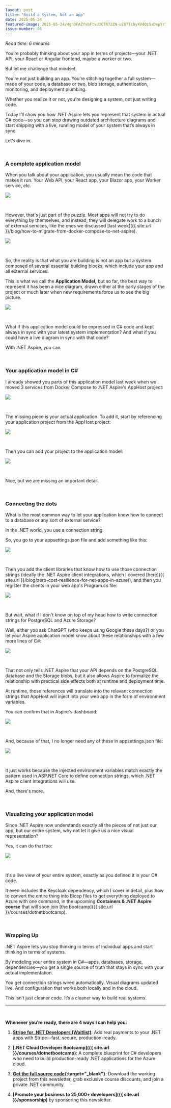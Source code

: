 ```yaml
---
layout: post
title: "Build a System, Not an App"
date: 2025-05-24
featured-image: 2025-05-24/4ghDFAZYvbFtvU3CTR72ZN-uEh7TcbyXV4Qz5xDepYr77.jpeg
issue-number: 86
---
```


*Read time: 6 minutes*
​

You’re probably thinking about your app in terms of projects—your .NET API, your React or Angular frontend, maybe a worker or two.

But let me challenge that mindset.

You’re not just building an app. You’re stitching together a full system—made of your code, a database or two, blob storage, authentication, monitoring, and deployment plumbing. 

Whether you realize it or not, you're designing a system, not just writing code.

Today I’ll show you how .NET Aspire lets you represent that system in actual C# code—so you can stop drawing outdated architecture diagrams and start shipping with a live, running model of your system that’s always in sync.

Let’s dive in.

​

### **A complete application model**
When you talk about your application, you usually mean the code that makes it run. Your Web API, your React app, your Blazor app, your Worker service, etc.


![](/assets/images/2025-05-24/4ghDFAZYvbFtvU3CTR72ZN-ipXaC8qTPwkdmsGvj7c7gn.jpeg)

​

However, that's just part of the puzzle. Most apps will not try to do everything by themselves, and instead, they will delegate work to a bunch of external services, like the ones we discussed [last week]({{ site.url }}/blog/how-to-migrate-from-docker-compose-to-net-aspire).


![](/assets/images/2025-05-24/4ghDFAZYvbFtvU3CTR72ZN-oGqzFsrqvcrR8NkeLCVdYg.jpeg)

​

So, the reality is that what you are building is not an app but a system composed of several essential building blocks, which include your app and all external services.

This is what we call the **Application Model,** but so far, the best way to represent it has been a nice diagram, drawn either at the early stages of the project or much later when new requirements force us to see the big picture.


![](/assets/images/2025-05-24/4ghDFAZYvbFtvU3CTR72ZN-g1nMaLDSTvvXQ4YaeKf5oE.jpeg)

​

What if this application model could be expressed in C# code and kept always in sync with your latest system implementation? And what if you could have a live diagram in sync with that code?

With .NET Aspire, you can.

​

### **Your application model in C#**
I already showed you parts of this application model last week when we moved 3 services from Docker Compose to .NET Aspire's AppHost project:


![](/assets/images/2025-05-24/4ghDFAZYvbFtvU3CTR72ZN-2XWEVh2o3oWs1znkBrKaKQ.jpeg)

​

The missing piece is your actual application. To add it, start by referencing your application project from the AppHost project:


![](/assets/images/2025-05-24/4ghDFAZYvbFtvU3CTR72ZN-JuAjFNbYpsKukS8RZGqpe.jpeg)

​

Then you can add your project to the application model:


![](/assets/images/2025-05-24/4ghDFAZYvbFtvU3CTR72ZN-9PW7bC3tcnmmjzjrmmpfMW.jpeg)

​

Nice, but we are missing an important detail.

​

### **Connecting the dots**
What is the most common way to let your application know how to connect to a database or any sort of external service?

In the .NET world, you use a connection string.

So, you go to your appsettings.json file and add something like this:


![](/assets/images/2025-05-24/4ghDFAZYvbFtvU3CTR72ZN-umKsfh48mkNofnxvNxs6PD.jpeg)

​

Then you add the client libraries that know how to use those connection strings (ideally the .NET Aspire client integrations, which I covered [here]({{ site.url }}/blog/zero-cost-resilience-for-net-apps-in-azure)), and then you register the clients in your web app's Program.cs file:


![](/assets/images/2025-05-24/4ghDFAZYvbFtvU3CTR72ZN-9S3EFAwd6Pj8tw9Px9vTED.jpeg)

​

But wait, what if I don't know on top of my head how to write connection strings for PostgreSQL and Azure Storage?

Well, either you ask ChatGPT (who keeps using Google these days?) or you let your Aspire application model know about these relationships with a few more lines of C#:


![](/assets/images/2025-05-24/4ghDFAZYvbFtvU3CTR72ZN-fg2Z9dhfH1MujSifH74A7Y.jpeg)

​

That not only tells .NET Aspire that your API depends on the PostgreSQL database and the Storage blobs, but it also allows Aspire to formalize the relationship with practical side effects both at runtime and deployment time.

At runtime, those references will translate into the relevant connection strings that AppHost will inject into your web app in the form of environment variables.

You can confirm that in Aspire's dashboard:


![](/assets/images/2025-05-24/4ghDFAZYvbFtvU3CTR72ZN-aL2L5w29ErpC5w9Li6Pf6G.jpeg)

​

And, because of that, I no longer need any of these in appsettings.json file:


![](/assets/images/2025-05-24/4ghDFAZYvbFtvU3CTR72ZN-L2y6eFcBZWzrxacgbBuU9.jpeg)

​

It just works because the injected environment variables match exactly the pattern used in ASP.NET Core to define connection strings, which .NET Aspire client integrations will use.

And, there's more.

​

### **Visualizing your application model**
Since .NET Aspire now understands exactly all the pieces of not just our app, but our entire system, why not let it give us a nice visual representation?

Yes, it can do that too:


![](/assets/images/2025-05-24/4ghDFAZYvbFtvU3CTR72ZN-uEh7TcbyXV4Qz5xDepYr77.jpeg)

​

It's a live view of your entire system, exactly as you defined it in your C# code.

It even includes the Keycloak dependency, which I cover in detail, plus how to convert the entire thing into Bicep files to get everything deployed to Azure with one command, in the upcoming **Containers & .NET Aspire course** that will soon join [the bootcamp]({{ site.url }}/courses/dotnetbootcamp).

​

### **Wrapping Up**
.NET Aspire lets you stop thinking in terms of individual apps and start thinking in terms of systems.

By modeling your entire system in C#—apps, databases, storage, dependencies—you get a single source of truth that stays in sync with your actual implementation.

You get connection strings wired automatically. Visual diagrams updated live. And configuration that works both locally and in the cloud.

This isn’t just cleaner code. It’s a cleaner way to build real systems.

---

<br/>

**Whenever you’re ready, there are 4 ways I can help you:**

1. **[​Stripe for .NET Developers (Waitlist)​](https://go.dotnetacademy.io/stripe-waitlist)**: Add real payments to your .NET apps with Stripe—fast, secure, production-ready.

2. **[.NET Cloud Developer Bootcamp]({{ site.url }}/courses/dotnetbootcamp)**: A complete blueprint for C# developers who need to build production-ready .NET applications for the Azure cloud.

3. **​[​Get the full source code](https://www.patreon.com/juliocasal){:target="_blank"}**: Download the working project from this newsletter, grab exclusive course discounts, and join a private .NET community.

4. **[Promote your business to 25,000+ developers]({{ site.url }}/sponsorship)** by sponsoring this newsletter.